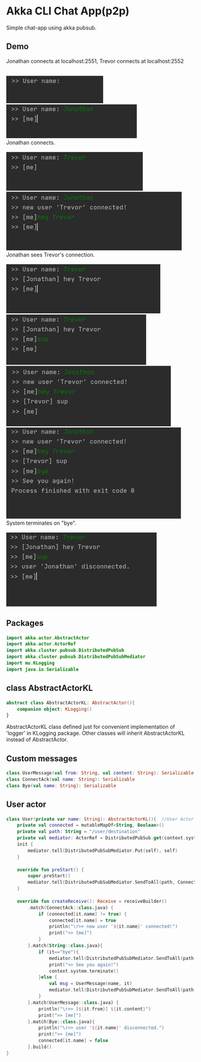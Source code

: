# Akka CLI Chat App(p2p)
Simple chat-app using akka pubsub.

## Demo
Jonathan connects at localhost:2551, Trevor connects at localhost:2552
<br></br>
<div>
    <img src="https://github.com/ferrarijh/akka-p2p-chat/blob/master/demo-screenshot/1.png">
</div>
<div>
    <img src="https://github.com/ferrarijh/akka-p2p-chat/blob/master/demo-screenshot/2.png">
</div>
Jonathan connects.
<br></br>
<div>
    <img src="https://github.com/ferrarijh/akka-p2p-chat/blob/master/demo-screenshot/3.png">
</div>
<div>
    <img src="https://github.com/ferrarijh/akka-p2p-chat/blob/master/demo-screenshot/4.png">
</div>
Jonathan sees Trevor's connection.
<br></br>
<div>
    <img src="https://github.com/ferrarijh/akka-p2p-chat/blob/master/demo-screenshot/5.png">
</div>
<div>
    <img src="https://github.com/ferrarijh/akka-p2p-chat/blob/master/demo-screenshot/6.png">
</div>
<div>
    <img src="https://github.com/ferrarijh/akka-p2p-chat/blob/master/demo-screenshot/7.png">
</div>
<div>
    <img src="https://github.com/ferrarijh/akka-p2p-chat/blob/master/demo-screenshot/8.png">
</div>
System terminates on "bye".
<br></br>
<div>
    <img src="https://github.com/ferrarijh/akka-p2p-chat/blob/master/demo-screenshot/9.png">
</div>

## Packages
```kotlin
import akka.actor.AbstractActor
import akka.actor.ActorRef
import akka.cluster.pubsub.DistributedPubSub
import akka.cluster.pubsub.DistributedPubSubMediator
import mu.KLogging
import java.io.Serializable
```

## class AbstractActorKL
```kotlin
abstract class AbstractActorKL: AbstractActor(){
    companion object: KLogging()
}
```
AbstractActorKL class defined just for convenient implementation of 'logger' in KLogging package.
Other classes will inherit AbstractActorKL instead of AbstractActor.

## Custom messages
```kotlin
class UserMessage(val from: String, val content: String): Serializable
class ConnectAck(val name: String): Serializable
class Bye(val name: String): Serializable
```

## User actor
```kotlin
class User(private var name: String): AbstractActorKL(){  //User Actor sends & displays message
    private val connected = mutableMapOf<String, Boolean>()
    private val path: String = "/user/destination"
    private val mediator: ActorRef = DistributedPubSub.get(context.system).mediator()
    init {
        mediator.tell(DistributedPubSubMediator.Put(self), self)
    }

    override fun preStart() {
        super.preStart()
        mediator.tell(DistributedPubSubMediator.SendToAll(path, ConnectAck(name), true), self)
    }

    override fun createReceive(): Receive = receiveBuilder()
        .match(ConnectAck::class.java) {
            if (connected[it.name] != true) {
                connected[it.name] = true
                println("\r>> new user '${it.name}' connected!")
                print(">> [me]")
            }
        }.match(String::class.java){
            if (it=="bye"){
                mediator.tell(DistributedPubSubMediator.SendToAll(path, Bye(name), true), self)
                print(">> See you again!")
                context.system.terminate()
            }else {
                val msg = UserMessage(name, it)
                mediator.tell(DistributedPubSubMediator.SendToAll(path, msg, true), self)
            }
        }.match(UserMessage::class.java) {
            println("\r>> [${it.from}] ${it.content}")
            print(">> [me]")
        }.match(Bye::class.java){
            println("\r>> user '${it.name}' disconnected.")
            print(">> [me]")
            connected[it.name] = false
        }.build()
}
```
